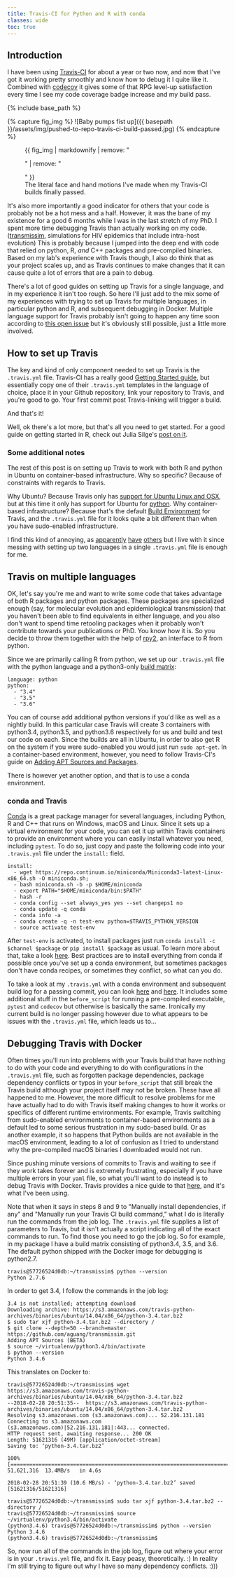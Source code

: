 ```yaml
---
title: Travis-CI for Python and R with conda
classes: wide
toc: true
---
```


## Introduction

I have been using [Travis-CI](travis-ci.org) for about a year or two now, and now that I've got it working pretty smoothly and know how to debug it I quite like it. Combined with [codecov](https://codecov.io/) it gives some of that RPG level-up satisfaction every time I see my code coverage badge increase and my build pass.

{% include base_path %}

{% capture fig_img %}
![Baby pumps fist up]({{ basepath }}/assets/img/pushed-to-repo-travis-ci-build-passed.jpg)
{% endcapture %}

<figure>
  {{ fig_img | markdownify | remove: "<p>" | remove: "</p>" }}
  <figcaption>The literal face and hand motions I've made when my Travis-CI builds finally passed.</figcaption>
</figure>

It's also more importantly a good indicator for others that your code is probably not be a hot mess and a half. However, it was the bane of my existence for a good 6 months while I was in the last stretch of my PhD. I spent more time debugging Travis than actually working on my code. ([transmissim](https://github.com/aguang/transmissim), simulations for HIV epidemics that include intra-host evolution) This is probably because I jumped into the deep end with code that relied on python, R, *and* C++ packages and pre-compiled binaries. Based on my lab's experience with Travis though, I also do think that as your project scales up, and as Travis continues to make changes that it can cause quite a lot of errors that are a pain to debug.

There's a lot of good guides on setting up Travis for a single language, and in my experience it isn't too rough. So here I'll just add to the mix some of my experiences with trying to set up Travis for multiple languages, in particular python and R, and subsequent debugging in Docker. Multiple language support for Travis probably isn't going to happen any time soon according to [this open issue](https://github.com/travis-ci/travis-ci/issues/4090) but it's obviously still possible, just a little more involved.

## How to set up Travis
The key and kind of only component needed to set up Travis is the `.travis.yml` file. Travis-CI has a really good [Getting Started guide](https://docs.travis-ci.com/user/getting-started/), but essentially copy one of their `.travis.yml` templates in the language of choice, place it in your Github repository, link your repository to Travis, and you're good to go. Your first commit post Travis-linking will trigger a build.

And that's it!

Well, ok there's a lot more, but that's all you need to get started. For a good guide on getting started in R, check out Julia Silge's [post on it]((https://juliasilge.com/blog/beginners-guide-to-travis/)).

### Some additional notes

The rest of this post is on setting up Travis to work with both R and python in Ubuntu on container-based infrastructure. Why so specific? Because of constraints with regards to Travis.

Why Ubuntu? Because Travis only has [support for Ubuntu Linux and OSX](https://docs.travis-ci.com/user/multi-os/), but at this time it only has support for Ubuntu for [python](https://docs.travis-ci.com/user/languages/python/). Why container-based infrastructure? Because that's the default [Build Environment](https://docs.travis-ci.com/user/reference/overview/) for Travis, and the `.travis.yml` file for it looks quite a bit different than when you have sudo-enabled infrastructure.

I find this kind of annoying, as [apparently](https://stackoverflow.com/questions/32535195/how-to-run-tests-on-centos-7-with-travis-ci) [have](https://github.com/travis-ci/travis-ci/issues/2312) [others](https://eddelbuettel.github.io/r-travis/) but I live with it since messing with setting up two languages in a single `.travis.yml` file is enough for me.

## Travis on multiple languages

OK, let's say you're me and want to write some code that takes advantage of both R packages and python packages. These packages are specialized enough (say, for molecular evolution and epidemiological transmission) that you haven't been able to find equivalents in either language, and you also don't want to spend time retooling packages when it probably won't contribute towards your publications or PhD. You know how it is. So you decide to throw them together with the help of [rpy2](https://rpy2.bitbucket.io/), an interface to R from python.

Since we are primarily calling R from python, we set up our `.travis.yml` file with the python language and a python3-only [build matrix](https://docs.travis-ci.com/user/customizing-the-build/#Build-Matrix):

~~~
language: python
python:
  - "3.4"
  - "3.5"
  - "3.6"
~~~

You can of course add additional python versions if you'd like as well as a nightly build. In this particular case Travis will create 3 containers with python3.4, python3.5, and python3.6 respectively for us and build and test our code on each. Since the builds are all in Ubuntu, in order to also get R on the system if you were sudo-enabled you would just run `sudo apt-get`. In a container-based environment, however, you need to follow Travis-CI's guide on [Adding APT Sources and Packages](https://docs.travis-ci.com/user/installing-dependencies/#Installing-Packages-on-Container-Based-Infrastructure).

There is however yet another option, and that is to use a conda environment.

### conda and Travis

[Conda](https://conda.io/docs/) is a great package manager for several languages, including Python, R and C++ that runs on Windows, macOS and Linux. Since it sets up a virtual environment for your code, you can set it up within Travis containers to provide an environment where you can easily install whatever you need, including `pytest`. To do so, just copy and paste the following code into your `.travis.yml` file under the `install:` field.

~~~
install:
  - wget https://repo.continuum.io/miniconda/Miniconda3-latest-Linux-x86_64.sh -O miniconda.sh;
  - bash miniconda.sh -b -p $HOME/miniconda
  - export PATH="$HOME/miniconda/bin:$PATH"
  - hash -r
  - conda config --set always_yes yes --set changeps1 no
  - conda update -q conda
  - conda info -a
  - conda create -q -n test-env python=$TRAVIS_PYTHON_VERSION
  - source activate test-env
 ~~~

After `test-env` is activated, to install packages just run `conda install -c $channel $package` or `pip install $package` as usual. To learn more about that, take a look [here](https://conda.io/docs/user-guide/tasks/manage-pkgs.html). Best practices are to install everything from conda if possible once you've set up a conda environment, but sometimes packages don't have conda recipes, or sometimes they conflict, so what can you do.

To take a look at my `.travis.yml` with a conda environment and subsequent build log for a passing commit, you can look [here](https://github.com/aguang/transmissim/blob/5a7d9b8c98025029b2af279f6380609b37ced5ca/.travis.yml) and [here](https://travis-ci.org/aguang/transmissim/jobs/309341101). It includes some additional stuff in the `before_script` for running a pre-compiled executable, `pytest` and `codecov` but otherwise is basically the same. Ironically my current build is no longer passing however due to what appears to be issues with the `.travis.yml` file, which leads us to...

## Debugging Travis with Docker

Often times you'll run into problems with your Travis build that have nothing to do with your code and everything to do with configurations in the `.travis.yml` file, such as forgotten package dependencies, package dependency conflicts or typos in your `before_script` that still break the Travis build although your project itself may not be broken. These have all happened to me. However, the more difficult to resolve problems for me have actually had to do with Travis itself making changes to how it works or specifics of different runtime environments. For example, Travis switching from sudo-enabled environments to container-based environments as a default led to some serious frustration in my sudo-based build. Or as another example, it so happens that Python builds are not available in the macOS environment, leading to a lot of confusion as I tried to understand why the pre-compiled macOS binaries I downloaded would not run.

Since pushing minute versions of commits to Travis and waiting to see if they work takes forever and is extremely frustrating, especially if you have multiple errors in your `yaml` file, so what you'll want to do instead is to debug Travis with Docker. Travis provides a nice guide to that [here](https://docs.travis-ci.com/user/common-build-problems/#Troubleshooting-Locally-in-a-Docker-Image), and it's what I've been using.

Note that when it says in steps 8 and 9 to "Manually install dependencies, if any" and "Manually run your Travis CI build command," what I do is literally run the commands from the job log. The `.travis.yml` file supplies a list of parameters to Travis, but it isn't actually a script indicating all of the exact commands to run. To find those you need to go the job log. So for example, in my package I have a build matrix consisting of python3.4, 3.5, and 3.6. The default python shipped with the Docker image for debugging is python2.7.

~~~
travis@57726524d0db:~/transmissim$ python --version
Python 2.7.6
~~~

In order to get 3.4, I follow the commands in the job log:

~~~
3.4 is not installed; attempting download
Downloading archive: https://s3.amazonaws.com/travis-python-archives/binaries/ubuntu/14.04/x86_64/python-3.4.tar.bz2
$ sudo tar xjf python-3.4.tar.bz2 --directory /
$ git clone --depth=50 --branch=master https://github.com/aguang/transmissim.git 
Adding APT Sources (BETA)
$ source ~/virtualenv/python3.4/bin/activate
$ python --version
Python 3.4.6
~~~

This translates on Docker to:

~~~
travis@57726524d0db:~/transmissim$ wget https://s3.amazonaws.com/travis-python-archives/binaries/ubuntu/14.04/x86_64/python-3.4.tar.bz2
--2018-02-28 20:51:35--  https://s3.amazonaws.com/travis-python-archives/binaries/ubuntu/14.04/x86_64/python-3.4.tar.bz2
Resolving s3.amazonaws.com (s3.amazonaws.com)... 52.216.131.181
Connecting to s3.amazonaws.com (s3.amazonaws.com)|52.216.131.181|:443... connected.
HTTP request sent, awaiting response... 200 OK
Length: 51621316 (49M) [application/octet-stream]
Saving to: ‘python-3.4.tar.bz2’

100%[=======================================================================================>] 51,621,316  13.4MB/s   in 4.6s   

2018-02-28 20:51:39 (10.6 MB/s) - ‘python-3.4.tar.bz2’ saved [51621316/51621316]

travis@57726524d0db:~/transmissim$ sudo tar xjf python-3.4.tar.bz2 --directory /
travis@57726524d0db:~/transmissim$ source ~/virtualenv/python3.4/bin/activate
(python3.4.6) travis@57726524d0db:~/transmissim$ python --version
Python 3.4.6
(python3.4.6) travis@57726524d0db:~/transmissim$ 
~~~

So, now run all of the commands in the job log, figure out where your error is in your `.travis.yml` file, and fix it. Easy peasy, theoretically. :) In reality I'm still trying to figure out why I have so many dependency conflicts. :)))